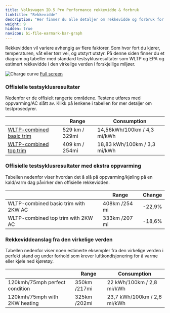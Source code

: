 ```yaml
---
title: Volkswagen ID.5 Pro Performance rekkevidde & forbruk
linktitle: "Rekkevidde"
description: "Her finner du alle detaljer om rekkevidde og forbruk for Volkswagen ID.5 Pro Performance."
weight: 9
hidden: true
navicon: bi-file-earmark-bar-graph
---
```

<!-- markdownlint-disable MD033 -->

Rekkevidden vil variere avhengig av flere faktorer. Som hvor fort du kjører, temperaturen, våt eller tørr vei, og utstyrt utstyr. På denne siden finner du et diagram og tabeller med standard testsyklusresultater som WLTP og EPA og estimert rekkevidde i den virkelige verden i forskjellige miljøer. 

<img class="img-fluid" alt="Charge curve" src="../range.svg"/>
<a href="../range.svg">Full screen</a>

### Offisielle testsyklusresultater

Nedenfor er de offisielt rangerte områdene. Testene utføres med oppvarming/AC slått av. Klikk på lenkene i tabellen for mer detaljer om testprosedyrer. 

<table class="table table-striped">
<thead>
<tr><th></th><th>  Range </th><th>Consumption </th></tr>
<tbody>
<tr><td><a href="../../../../../guides/understandingrange/wltp/">WLTP-combined basic trim</a></td><td> 529 km / 329mi </td><td>14,56kWh/100km / 4,3 mi/kWh </td></tr> 
<tr><td><a href="../../../../../guides/understandingrange/wltp/">WLTP-combined top trim</a></td><td> 409 km / 254mi </td><td> 18,83 kWh/100km / 3,3 mi/kWh </td></tr>  
</tbody></table>

### Offisielle testsyklusresultater med ekstra oppvarming

Tabellen nedenfor viser hvordan det å slå på oppvarming/kjøling på en kald/varm dag påvirker den offisielle rekkevidden. 

<table class="table table-striped">
<thead>
<tr><th></th><th>  Range </th><th>Change </th></tr>
<tbody>
<tr><td> WLTP-combined basic trim with 2KW AC </td><td> 408km /254 mi </td><td> -22,9%</td></tr>
<tr><td>  WLTP-combined top trim with 2KW AC </td><td> 333km /207 mi </td><td>-18,6%</td></tr>
</tbody></table>

### Rekkeviddeanslag fra den virkelige verden

Tabellen nedenfor viser noen estimerte eksempler fra den virkelige verden i perfekt stand og under forhold som krever luftkondisjonering for å varme eller kjøle ned kjøretøy. 

<table class="table table-striped">
<thead>
<tr><th></th><th>  Range </th><th>Consumption </th></tr>
<tbody>
<tr><td> 120kmh/75mph perfect condition </td><td> 350km /217mi</td><td> 22 kWh/100km / 2,8 mi/kWh </td></tr>
<tr><td> 120kmh/75mph with 2KW heating </td><td> 325km /202mi</td><td> 23,7 kWh/100km / 2,6 mi/kWh </td></tr
</tbody></table>
